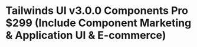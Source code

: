 # Tailwinds UI v3.0.0 Components Pro $299 (Include Component Marketing & Application UI & E-commerce) 
